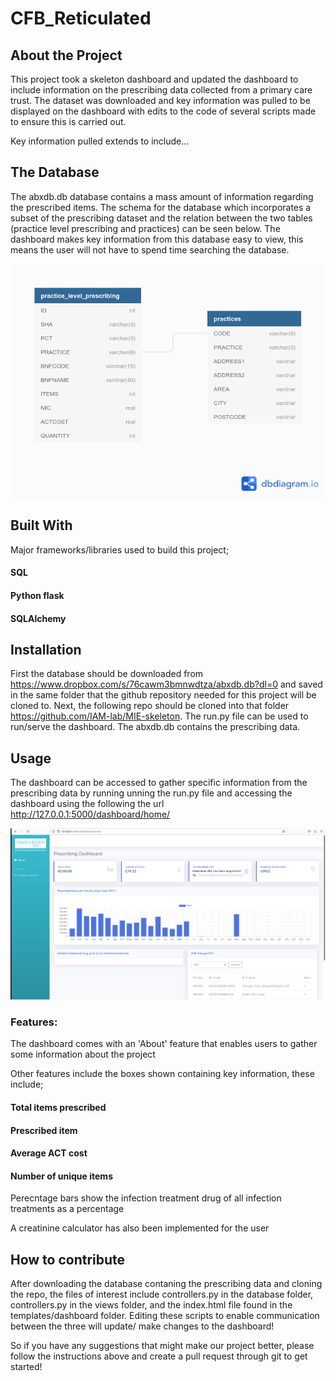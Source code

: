 # CFB_Reticulated

## About the Project

This project took a skeleton dashboard and updated the dashboard to include information on the prescribing data collected from a primary care trust.
The dataset was downloaded and key information was pulled to be displayed on the dashboard with edits to the code of several scripts made to ensure this is carried out.

Key information pulled extends to include...

## The Database

The abxdb.db database contains a mass amount of information regarding the prescribed items. The schema for the database which incorporates a subset of the prescribing dataset and the relation between the two tables (practice level prescribing and practices) can be seen below. The dashboard makes key information from this database easy to view, this means the user will not have to spend time searching the database.

![image](/DB_diagram.png)

## Built With

Major frameworks/libraries used to build this project;

#### SQL
#### Python flask
#### SQLAlchemy

## Installation

First the database should be downloaded from https://www.dropbox.com/s/76cawm3bmnwdtza/abxdb.db?dl=0 and saved in the same folder that the github repository needed for this project will be cloned to.
Next, the following repo should be cloned into that folder https://github.com/IAM-lab/MIE-skeleton. The run.py file can be used to run/serve the dashboard. The abxdb.db contains the prescribing data.


## Usage

The dashboard can be accessed to gather specific information from the prescribing data by running unning the run.py file and accessing the dashboard using the following the url http://127.0.0.1:5000/dashboard/home/


![image](/imgD.png)

### Features:

The dashboard comes with an 'About' feature that enables users to gather some information about the project

Other features include the boxes shown containing key information, these include;

#### Total items prescribed
#### Prescribed item
#### Average ACT cost
#### Number of unique items

Perecntage bars show the infection treatment drug of all infection treatments as a percentage

A creatinine calculator has also been implemented for the user

## How to contribute
After downloading the database contaning the prescribing data and cloning the repo, the files of interest include controllers.py in the database folder, controllers.py in the views folder,
and the index.html file found in the templates/dashboard folder. Editing these scripts to enable communication between the three will update/ make changes to the dashboard!

So if you have any suggestions that might make our project better, please follow the instructions above and create a pull request through git to get started!
